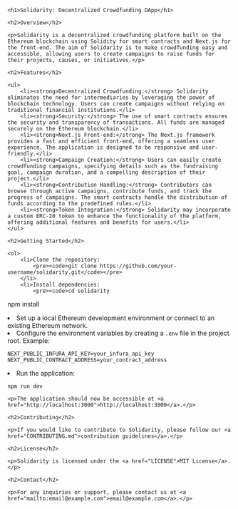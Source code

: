 <!DOCTYPE html>
<html lang="en">

<head>
    <meta charset="UTF-8">
    <meta name="viewport" content="width=device-width, initial-scale=1.0">
    <title>Solidarity: Decentralized Crowdfunding DApp</title>
</head>

<body>

    <h1>Solidarity: Decentralized Crowdfunding DApp</h1>

    <h2>Overview</h2>

    <p>Solidarity is a decentralized crowdfunding platform built on the Ethereum blockchain using Solidity for smart contracts and Next.js for the front-end. The aim of Solidarity is to make crowdfunding easy and accessible, allowing users to create campaigns to raise funds for their projects, causes, or initiatives.</p>

    <h2>Features</h2>

    <ul>
        <li><strong>Decentralized Crowdfunding:</strong> Solidarity eliminates the need for intermediaries by leveraging the power of blockchain technology. Users can create campaigns without relying on traditional financial institutions.</li>
        <li><strong>Security:</strong> The use of smart contracts ensures the security and transparency of transactions. All funds are managed securely on the Ethereum blockchain.</li>
        <li><strong>Next.js Front-end:</strong> The Next.js framework provides a fast and efficient front-end, offering a seamless user experience. The application is designed to be responsive and user-friendly.</li>
        <li><strong>Campaign Creation:</strong> Users can easily create crowdfunding campaigns, specifying details such as the fundraising goal, campaign duration, and a compelling description of their project.</li>
        <li><strong>Contribution Handling:</strong> Contributors can browse through active campaigns, contribute funds, and track the progress of campaigns. The smart contracts handle the distribution of funds according to the predefined rules.</li>
        <li><strong>Token Integration:</strong> Solidarity may incorporate a custom ERC-20 token to enhance the functionality of the platform, offering additional features and benefits for users.</li>
    </ul>

    <h2>Getting Started</h2>

    <ol>
        <li>Clone the repository:
            <pre><code>git clone https://github.com/your-username/solidarity.git</code></pre>
        </li>
        <li>Install dependencies:
            <pre><code>cd solidarity
npm install</code></pre>
        </li>
        <li>Set up a local Ethereum development environment or connect to an existing Ethereum network.</li>
        <li>Configure the environment variables by creating a <code>.env</code> file in the project root. Example:
            <pre><code>NEXT_PUBLIC_INFURA_API_KEY=your_infura_api_key
NEXT_PUBLIC_CONTRACT_ADDRESS=your_contract_address</code></pre>
        </li>
        <li>Run the application:
            <pre><code>npm run dev</code></pre>
        </li>
    </ol>

    <p>The application should now be accessible at <a href="http://localhost:3000">http://localhost:3000</a>.</p>

    <h2>Contributing</h2>

    <p>If you would like to contribute to Solidarity, please follow our <a href="CONTRIBUTING.md">contribution guidelines</a>.</p>

    <h2>License</h2>

    <p>Solidarity is licensed under the <a href="LICENSE">MIT License</a>.</p>

    <h2>Contact</h2>

    <p>For any inquiries or support, please contact us at <a href="mailto:email@example.com">email@example.com</a>.</p>

</body>

</html>
